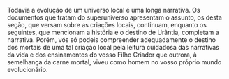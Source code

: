 ﻿Todavia a evolução de um universo local é uma longa narrativa. Os documentos que tratam do superuniverso apresentam o assunto, os desta seção, que versam sobre as criações locais, continuam, enquanto os seguintes, que mencionam a história e o destino de Urântia, completam a narrativa. Porém, vós só podeis compreender adequadamente o destino dos mortais de uma tal criação local pela leitura cuidadosa das narrativas da vida e dos ensinamentos do vosso Filho Criador que outrora, à semelhança da carne mortal, viveu como homem no vosso próprio mundo evolucionário.